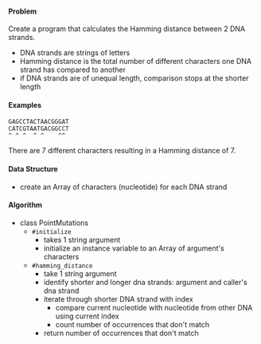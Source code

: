 #### Problem
Create a program that calculates the Hamming distance between 2 DNA strands.
- DNA strands are strings of letters
- Hamming distance is the total number of different characters one DNA strand has compared to another
- if DNA strands are of unequal length, comparison stops at the shorter length

#### Examples

```
GAGCCTACTAACGGGAT
CATCGTAATGACGGCCT
^ ^ ^  ^ ^    ^^
```

There are 7 different characters resulting in a Hamming distance of 7.

#### Data Structure
- create an Array of characters (nucleotide) for each DNA strand

#### Algorithm
- class PointMutations
  - `#initialize`
    - takes 1 string argument
    - initialize an instance variable to an Array of argument's characters
  - `#hamming_distance`
    - take 1 string argument
    - identify shorter and longer dna strands: argument and caller's dna strand 
    - iterate through shorter DNA strand with index
      - compare current nucleotide with nucleotide from other DNA using current index
      - count number of occurrences that don't match
    - return number of occurrences that don't match
